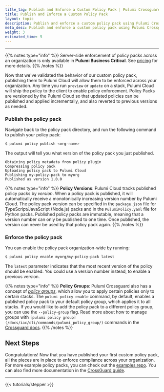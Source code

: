 ```yaml
---
title_tag: Publish and Enforce a Custom Policy Pack | Pulumi Crossguard
title: Publish and Enforce a Custom Policy Pack
layout: topic
description: Publish and enforce a custom policy pack using Pulumi Crossguard.
meta_desc: Publish and enforce a custom policy pack using Pulumi Crossguard.
weight: 3
estimated_time: 5
---
```


---

{{% notes type="info" %}}
Server-side enforcement of policy packs across an organization is only available in **Pulumi Business Critical**. See [pricing](/pricing/) for more details.
{{% /notes %}}

Now that we've validated the behavior of our custom policy pack, publishing them to Pulumi Cloud will allow them to be enforced across your organization. Any time you run `preview` or `update` on a stack, Pulumi Cloud will ship the policy to the client to enable policy enforcement. Policy Packs are versioned by the Pulumi Cloud so that updated policies can be published and applied incrementally, and also reverted to previous versions as needed.

### Publish the policy pack

Navigate back to the policy pack directory, and run the following command to publish your policy pack:

```sh
$ pulumi policy publish <org-name>
```

The output will tell you what version of the policy pack you just published. 

```
Obtaining policy metadata from policy plugin
Compressing policy pack
Uploading policy pack to Pulumi Cloud
Publishing my-policy-pack to myorg
Published as version 1.0.0
```

{{% notes type="info" %}}
**Policy Versions**: Pulumi Cloud tracks published policy packs by *version*. When a policy pack is published, it will automatically receive a monotonically increasing version number by Pulumi Cloud. The policy pack version can be specified in the `package.json` file for TypeScript/JavaScript (Node.js) packs and in the `PulumiPolicy.yaml` file for Python packs. Published policy packs are immutable, meaning that a version number can only be published to one time. Once published, the version can never be used by that policy pack again.
{{% /notes %}}

### Enforce the policy pack

You can enable the policy pack organization-wide by running:

```sh
$ pulumi policy enable myorg/my-policy-pack latest
```

The `latest` parameter indicates that the most recent version of the policy should be enabled. You could use a version number instead, to enable a previous version.

{{% notes type="info" %}}
**Policy Groups**: Pulumi Crossguard also has a concept of *[policy groups](/docs/iac/using-pulumi/crossguard/core-concepts/#policy-groups)*, which allow you to apply certain policies only to certain stacks. The `pulumi policy enable` command, by default, enables a published policy pack to your default policy group, which applies it to all stacks. If you would like to add the policy pack to a different policy group, you can use the `--policy-group` flag. Read more about how to manage groups with `[pulumi policy group](/docs/iac/cli/commands/pulumi_policy_group/)` commands in the [Crossguard docs](/docs/iac/using-pulumi/crossguard/core-concepts/#policy-groups).
{{% /notes %}}


## Next Steps

Congratulations! Now that you have published your first custom policy pack, all the pieces are in place to enforce compliance across your organization. For more example policy packs, you can check out the [examples repo](https://github.com/pulumi/examples/tree/master/policy-packs). You can also find more documentation in the [CrossGuard guide](/docs/using-pulumi/crossguard/).

---
{{< tutorials/stepper >}}
